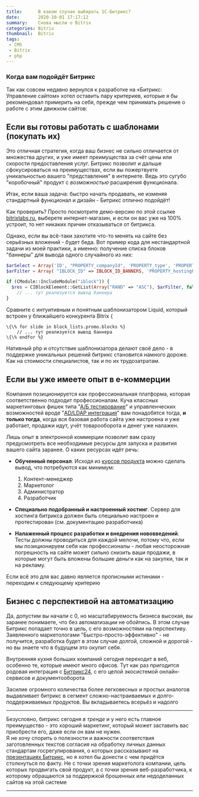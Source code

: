 ```yaml
---
title:      В каком случае выбирать 1С-Битрикс?
date:       2020-10-01 17:17:12
summary:    Снова мысли о Bitrix
categories: Bitrix
thumbnail:  Bitrix
tags:
 - CMS
 - Bitrix 
 - php 
---
```

 
### Когда вам подойдёт Битрикс

Так как совсем недавно вернулся к разработке на «Битрикс: Управление сайтом» хотел оставить пару критериев, которые я бы рекомендовал примерить на себя, прежде чем принимать решение о работе с этим движком сайтов:

## Если вы готовы работать с шаблонами (покупать их)

Это отличная стратегия, когда ваш бизнес не сильно отличается от множества других, и уже имеет преимущества за счёт цены или скорости предоставления услуг. Битрикс позволит и дальше сфокусироваться на преимуществах, если вы пожертвуете уникальностью вашего "представления" в интернете. Ведь это сугубо "коробочный" продукт с _возможностью_ расширения функционала. 

Итак, если ваша задача: быстро начать продавать, не изменяя стандартный функционал и дизайн - Битрикс отлично подойдёт! 

Как проверить? Просто посмотрите демо-версию по этой ссылке <a href="https://bitrixlabs.ru/" target="_blank">bitrixlabs.ru</a>, выберете интернет-магазин, и если он вас уже на 100% устроит, то нет никаких причин отказываться от битрикса. 

Однако, если вы всё-таки захотите что-то менять на сайте без серьёзных вложений - будет беда. Вот пример кода для нестандартной задачи из моей практики, а именно: получение списка блоков "баннеры" для вывода одного случайного из них:

```php
$arSelect = Array('ID', "PROPERTY_companyId", 'PROPERTY_type', 'PROPERTY_htmlCode', 'PROPERTY_flash', 'PREVIEW_PICTURE');
$arFilter = Array( "IBLOCK_ID" => IBLOCK_ID_BANNERS, 'PROPERTY_hostingPage' => $hostingPage, 'PROPERTY_TYPE' => BANNER_TYPE_UNITED, "ACTIVE"=>"Y");

if (CModule::IncludeModule("iblock")) {
  $res = CIBlockElement::GetList(Array("RAND" => "ASC"), $arFilter, false, Array("nTopCount"=>1), $arSelect); 
    // ... тут реализуется вывод баннера 
}
```
Сравните с интуитивным и понятным шаблонизатором Liquid, который встроен у ближайшего конкурента Bitrix	&#123;
 
``` 
\{\% for slide in block_lists.promo.blocks %}
    // ... тут реализуется вывод баннера
\{\% endfor %} 
```

Нативный php и отсутствие шаблонизатора делают своё дело - в поддержке уникальных решений битрикс становится намного дороже. Как на стоимости специалистов, так и по их трудозатратам.

## Если вы уже имеете опыт в e-коммерции

Компания позиционируется как профессиональная платформа, которая соответственно подходит профессионалам. Куча классных маркетинговых фишек типа "<a href="https://dev.1c-bitrix.ru/learning/course/index.php?COURSE_ID=89&LESSON_ID=7623&LESSON_PATH=7401.7737.7595.7623" target="_blank">А/Б тестирование</a>" и управленческих возможностей вроде "<a href="https://dev.1c-bitrix.ru/user_help/settings/ldap/index.php" target="_blank">AD/LDAP интеграция</a>" вам понадобятся тогда, **и только тогда**, когда вся базовая работа сайта уже настроена и уже работает, продажи идут, учёт товарооборота и денег уже налажен.

Лишь опыт в электронной коммерции позволит вам сразу предусмотреть все необходимые ресурсы для запуска и развития вашего сайта заранее. О каких ресурсах идёт речь:

* __Обученный персонал__. Исходя из <a href="https://dev.1c-bitrix.ru/learning/index.php" target="_blank">курсов продукта</a> можно сделать вывод, что потребуются как минимум:
    1. Контент-менеджер
    2. Маркетолог  
    3. Администратор
    4. Разработчик 

* __Специально подобранный и настроенный хостинг__. Сервер для хостинга битрикса должен быть специально настроен и протестирован (см. документацию разработчика)

* __Налаженный процесс разработки и внедрения нововведений__.
Тесты должны проводиться для каждой мелочи, потому что, если мы позиционируем себя как профессионалы - любая неосторожная погрешность на сайте может сильно снизить ваши продажи, в которые могут быть вложены большие деньги как на закупки, так и на рекламу. 
    
Если всё это для вас давно является прописными истинами - переходим к следующему критерию

## Бизнес с перспективой на автоматизацию

Да, допустим вы начали с 0, но масштабируемость бизнеса высокая, вы заранее понимаете, что без автоматизации не обойтись. В этом случае Битрикс попадает точно в цель, с его возможностями на перспективу. Заявленного маркетологами "Быстро-просто-эффективно" - не получится, разработка будет в этом случае долгой, сложной и дорогой - но вы знаете что в будущем это окупит себя.

Внутренняя кухня больших компаний сегодня переходит в веб, особенно те, которые имеют много офисов.
Тут как раз пригодится родовая интеграция с <a href="https://www.bitrix24.ru/" target="_blank"> Битрикс24</a>, с его целой экосистемой онлайн-сервисов и документооборота 

Засилие огромного количества более легковесных и простых аналогов выдавливает битрикс в сегмент сложно-настраиваемых и долго-поддерживаемых продуктов. Вы вкладываетесь всерьёз и надолго

---

Безусловно, битрикс сегодня _в тренде_ и у него есть главное преимущество - это хороший маркетинг, который может заставить вас приобрести его, даже если он вам не нужен.  
Я не хочу спорить о полезности и важности соответствия заготовленных текстов согласия на обработку личных данных стандартам госрегулирования, о которых рассказывают на  <a href="https://youtu.be/6oTf99A2GgI?t=1007" target="_blank">презентациях Битрикс</a>, но я хотел бы донести с чем придётся столкнуться по факту. Не с точки зрения маркетолога компании, цель которых продвигать свой продукт, а с точки зрения веб-разработчика, к которому обращаются за поддержкой брошенных или недоделанных сайтов на этой системе 

_____
 
